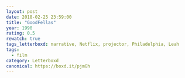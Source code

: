 ```yaml
---
layout: post 
date: 2018-02-25 23:59:00
title: "GoodFellas"
year: 1990
rating: 0.5
rewatch: true
tags_letterboxd: narrative, Netflix, projector, Philadelphia, Leah
tags:
  - film
category: Letterboxd
canonical: https://boxd.it/pjmGh
---
```


